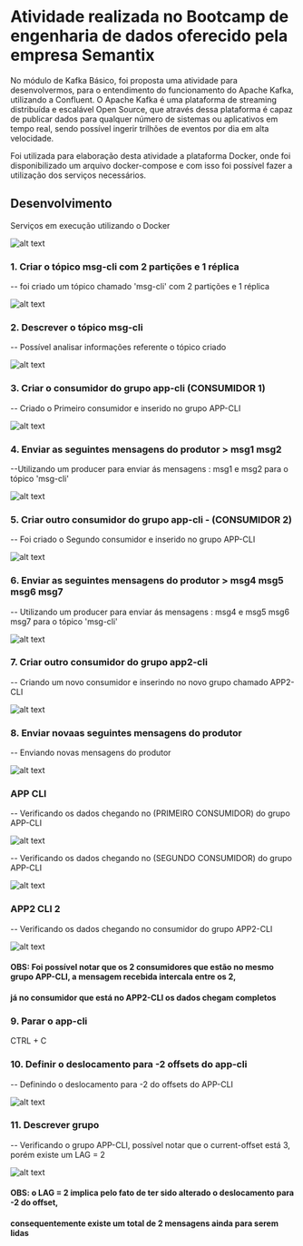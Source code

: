 # Atividade realizada no Bootcamp de engenharia de dados oferecido pela empresa Semantix

  No módulo de Kafka Básico, foi proposta uma atividade para desenvolvermos,
para o entendimento do funcionamento do Apache Kafka, utilizando a Confluent.
  O Apache Kafka é uma  plataforma de streaming distribuída  e escalável Open Source, que através dessa plataforma
é capaz de publicar dados para qualquer número de sistemas ou aplicativos em tempo real, sendo possível ingerir trilhões de eventos por dia
em alta velocidade.

  Foi utilizada para elaboração desta atividade a plataforma Docker, onde foi disponibilizado
um arquivo docker-compose e com isso foi possível fazer a utilização dos serviços necessários.

## Desenvolvimento 

Serviços em execução utilizando o Docker

![alt text](https://github.com/GumaFernando/Kafka_Atividade_semantix/blob/main/docker.PNG)

### 1. Criar o tópico msg-cli com 2 partições e 1 réplica
-- foi criado  um tópico chamado 'msg-cli' com 2 partições e 1 réplica 

![alt text](https://github.com/GumaFernando/Kafka_Atividade_semantix/blob/main/1.png)

### 2. Descrever o tópico msg-cli
-- Possível analisar informações referente o tópico criado

![alt text](https://github.com/GumaFernando/Kafka_Atividade_semantix/blob/main/2.png)

### 3. Criar o consumidor do grupo app-cli (CONSUMIDOR 1)
-- Criado o Primeiro consumidor e inserido no grupo APP-CLI

![alt text](https://github.com/GumaFernando/Kafka_Atividade_semantix/blob/main/3.png)

### 4. Enviar as seguintes mensagens do produtor > msg1 msg2
--Utilizando um producer para enviar ás mensagens : msg1 e msg2 para o tópico 'msg-cli'

![alt text](https://github.com/GumaFernando/Kafka_Atividade_semantix/blob/main/4.png)

### 5. Criar outro consumidor do grupo app-cli - (CONSUMIDOR 2)
-- Foi criado o Segundo consumidor e inserido no grupo APP-CLI

![alt text](https://github.com/GumaFernando/Kafka_Atividade_semantix/blob/main/5.png)

### 6. Enviar as seguintes mensagens do produtor > msg4 msg5 msg6 msg7
-- Utilizando um producer para enviar ás mensagens : msg4 e msg5 msg6 msg7 para o tópico 'msg-cli'

![alt text](https://github.com/GumaFernando/Kafka_Atividade_semantix/blob/main/6.png)

### 7. Criar outro consumidor do grupo app2-cli
-- Criando um novo consumidor e inserindo no novo grupo chamado APP2-CLI

![alt text](https://github.com/GumaFernando/Kafka_Atividade_semantix/blob/main/7.png)

### 8. Enviar novaas seguintes mensagens do produtor
-- Enviando novas mensagens do produtor

![alt text](https://github.com/GumaFernando/Kafka_Atividade_semantix/blob/main/8.png)

### APP CLI
-- Verificando os dados chegando no (PRIMEIRO CONSUMIDOR) do grupo APP-CLI

![alt text](https://github.com/GumaFernando/Kafka_Atividade_semantix/blob/main/appcli.png)

-- Verificando os dados chegando no (SEGUNDO CONSUMIDOR) do grupo APP-CLI

![alt text](https://github.com/GumaFernando/Kafka_Atividade_semantix/blob/main/appcli_b.png)

### APP2 CLI 2
-- Verificando os dados chegando no consumidor do grupo APP2-CLI

![alt text](https://github.com/GumaFernando/Kafka_Atividade_semantix/blob/main/appcli2.png)

#### OBS: Foi possível notar que os 2 consumidores que estão no mesmo grupo APP-CLI, a mensagem recebida intercala entre os 2,
#### já no consumidor que está no APP2-CLI os dados chegam completos

### 9. Parar o app-cli

CTRL + C

### 10. Definir o deslocamento para -2 offsets do app-cli
-- Definindo o deslocamento para -2 do offsets do APP-CLI

![alt text](https://github.com/GumaFernando/Kafka_Atividade_semantix/blob/main/10.png)

### 11. Descrever grupo
-- Verificando o grupo APP-CLI, possível notar que o current-offset está 3, porém existe um LAG = 2

![alt text](https://github.com/GumaFernando/Kafka_Atividade_semantix/blob/main/11.png)

#### OBS: o LAG = 2 implica pelo fato de ter sido alterado o deslocamento para -2 do offset,
#### consequentemente existe um total de 2 mensagens ainda para serem lidas
